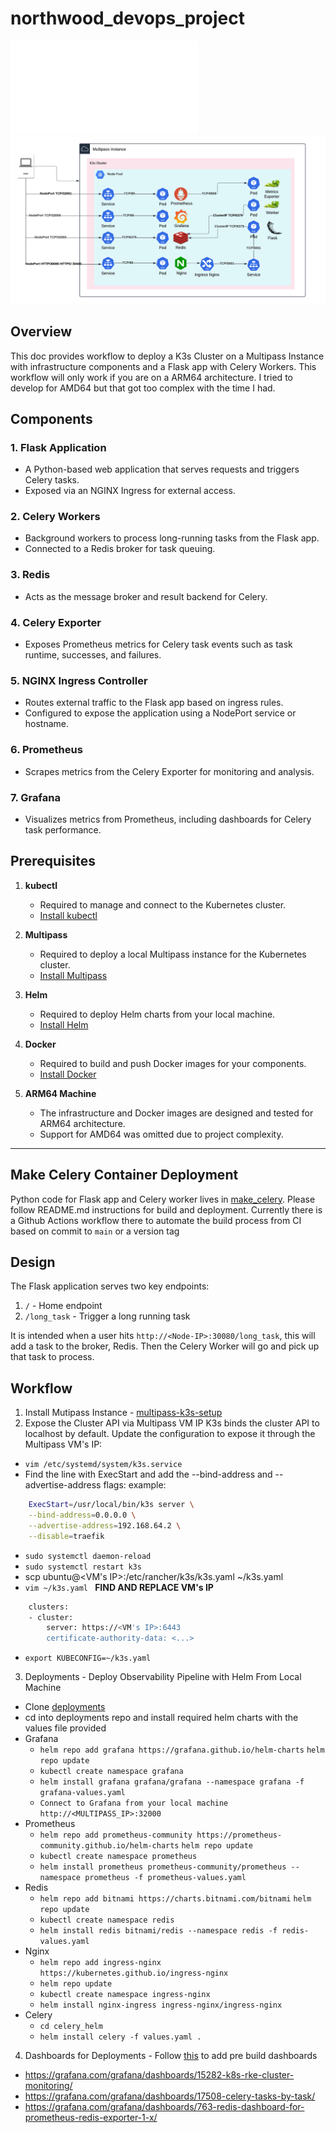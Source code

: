 # northwood_devops_project
![K3 Architecture Design](k3_architecture.pdf "arch")
![K3 Architecture Design](k3s_architecture.png "K3 Architecture Design")
## **Overview**
This doc provides workflow to deploy a K3s Cluster on a Multipass Instance with infrastructure components and a Flask app with Celery Workers.  This workflow will only work if you are on a ARM64 architecture.  I tried to develop for AMD64 but that got too complex with the time I had.

## **Components**

### **1. Flask Application**
- A Python-based web application that serves requests and triggers Celery tasks.
- Exposed via an NGINX Ingress for external access.

### **2. Celery Workers**
- Background workers to process long-running tasks from the Flask app.
- Connected to a Redis broker for task queuing.

### **3. Redis**
- Acts as the message broker and result backend for Celery.

### **4. Celery Exporter**
- Exposes Prometheus metrics for Celery task events such as task runtime, successes, and failures.

### **5. NGINX Ingress Controller**
- Routes external traffic to the Flask app based on ingress rules.
- Configured to expose the application using a NodePort service or hostname.

### **6. Prometheus**
- Scrapes metrics from the Celery Exporter for monitoring and analysis.

### **7. Grafana**
- Visualizes metrics from Prometheus, including dashboards for Celery task performance.

## **Prerequisites**

1. **kubectl**
   - Required to manage and connect to the Kubernetes cluster.
   - [Install kubectl](https://kubernetes.io/docs/tasks/tools/#kubectl)

2. **Multipass**
   - Required to deploy a local Multipass instance for the Kubernetes cluster.
   - [Install Multipass](https://multipass.run/)

3. **Helm**
   - Required to deploy Helm charts from your local machine.
   - [Install Helm](https://helm.sh/docs/intro/install/)

4. **Docker**
   - Required to build and push Docker images for your components.
   - [Install Docker](https://docs.docker.com/get-docker/)

5. **ARM64 Machine**
   - The infrastructure and Docker images are designed and tested for ARM64 architecture.
   - Support for AMD64 was omitted due to project complexity.

---
## **Make Celery Container Deployment**
Python code for Flask app and Celery worker lives in [make_celery](https://github.com/dothinh316/make_celery). Please follow README.md instructions for build and deployment.  Currently there is a Github Actions workflow there to automate the build process from CI based on commit to `main` or a version tag

## **Design**
The Flask application serves two key endpoints:
1. `/` - Home endpoint
2. `/long_task` - Trigger a long running task

It is intended when a user hits `http://<Node-IP>:30080/long_task`, this will add a task to the broker, Redis. Then the Celery Worker will go and pick up that task to process.

## **Workflow**
1. Install Mutipass Instance - [multipass-k3s-setup](https://github.com/dothinh316/multipass-k3s-setup)
2. Expose the Cluster API via Multipass VM IP
K3s binds the cluster API to localhost by default. Update the configuration to expose it through the Multipass VM's IP:
* `vim /etc/systemd/system/k3s.service`
* Find the line with ExecStart and add the --bind-address and --advertise-address flags:
example:
```bash
    ExecStart=/usr/local/bin/k3s server \
    --bind-address=0.0.0.0 \
    --advertise-address=192.168.64.2 \
    --disable=traefik
```
*  `sudo systemctl daemon-reload`
*  `sudo systemctl restart k3s`
* scp ubuntu@<VM's IP>:/etc/rancher/k3s/k3s.yaml ~/k3s.yaml
* `vim ~/k3s.yaml `
**FIND AND REPLACE VM's IP**
```bash
    clusters:
    - cluster:
        server: https://<VM's IP>:6443
        certificate-authority-data: <...>
```
* `export KUBECONFIG=~/k3s.yaml`
3. Deployments - Deploy Observability Pipeline with Helm From Local Machine
* Clone [deployments](https://github.com/dothinh316/deployments)
* cd into deployments repo and install required helm charts with the values file provided
* Grafana
    * `helm repo add grafana https://grafana.github.io/helm-charts`
        `helm repo update`
    * `kubectl create namespace grafana`
    * `helm install grafana grafana/grafana --namespace grafana -f grafana-values.yaml`
    * `Connect to Grafana from your local machine http://<MULTIPASS_IP>:32000`
* Prometheus
    * `helm repo add prometheus-community https://prometheus-community.github.io/helm-charts`
        `helm repo update`
    * `kubectl create namespace prometheus`
    * `helm install prometheus prometheus-community/prometheus --namespace prometheus -f prometheus-values.yaml`
* Redis
    * `helm repo add bitnami https://charts.bitnami.com/bitnami`
        `helm repo update`
    * `kubectl create namespace redis`
    * `helm install redis bitnami/redis --namespace redis -f redis-values.yaml`
* Nginx
    * `helm repo add ingress-nginx https://kubernetes.github.io/ingress-nginx`
    * `helm repo update`
    * `kubectl create namespace ingress-nginx`
    * `helm install nginx-ingress ingress-nginx/ingress-nginx`
* Celery
    * `cd celery_helm`
    * `helm install celery -f values.yaml .`
4. Dashboards for Deployments - Follow [this](https://grafana.com/docs/grafana/latest/dashboards/build-dashboards/import-dashboards/) to add pre build dashboards
* https://grafana.com/grafana/dashboards/15282-k8s-rke-cluster-monitoring/
* https://grafana.com/grafana/dashboards/17508-celery-tasks-by-task/
* https://grafana.com/grafana/dashboards/763-redis-dashboard-for-prometheus-redis-exporter-1-x/
